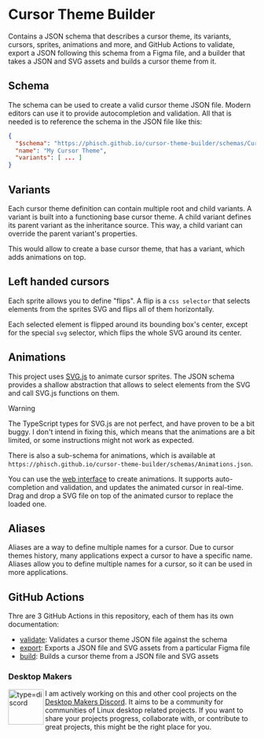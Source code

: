 # Cursor Theme Builder

Contains a JSON schema that describes a cursor theme, its variants, cursors, sprites, animations and more, and GitHub Actions to validate, export a JSON following this schema from a Figma file, and a builder that takes a JSON and SVG assets and builds a cursor theme from it.

## Schema

The schema can be used to create a valid cursor theme JSON file. Modern editors can use it to provide autocompletion and validation. All that is needed is to reference the schema in the JSON file like this:

```json
{
  "$schema": "https://phisch.github.io/cursor-theme-builder/schemas/CursorTheme.json",
  "name": "My Cursor Theme",
  "variants": [ ... ]
}
```

## Variants

Each cursor theme definition can contain multiple root and child variants. A variant is built into a functioning base cursor theme. A child variant defines its parent variant as the inheritance source. This way, a child variant can override the parent variant's properties.

This would allow to create a base cursor theme, that has a variant, which adds animations on top.

## Left handed cursors

Each sprite allows you to define "flips". A flip is a `css selector` that selects elements from the sprites SVG and flips all of them horizontally.

Each selected element is flipped around its bounding box's center, except for the special `svg` selector, which flips the whole SVG around its center.

## Animations

This project uses [SVG.js](https://svgjs.dev/docs/3.0/) to animate cursor sprites. The JSON schema provides a shallow abstraction that allows to select elements from the SVG and call SVG.js functions on them.

> [!WARNING]
> The TypeScript types for SVG.js are not perfect, and have proven to be a bit buggy. I don't intend in fixing this, which means that the animations are a bit limited, or some instructions might not work as expected.

There is also a sub-schema for animations, which is available at `https://phisch.github.io/cursor-theme-builder/schemas/Animations.json`.

You can use the [web interface](https://phisch.github.io/cursor-theme-builder/) to create animations. It supports auto-completion and validation, and updates the animated cursor in real-time.
Drag and drop a SVG file on top of the animated cursor to replace the loaded one.

## Aliases

Aliases are a way to define multiple names for a cursor. Due to cursor themes history, many applications expect a cursor to have a specific name. Aliases allow you to define multiple names for a cursor, so it can be used in more applications.

## GitHub Actions

Thre are 3 GitHub Actions in this repository, each of them has its own documentation:

- [validate](./action/validate/README.md): Validates a cursor theme JSON file against the schema
- [export](./action/export/README.md): Exports a JSON file and SVG assets from a particular Figma file
- [build](./action/build/README.md): Builds a cursor theme from a JSON file and SVG assets

### Desktop Makers

<a href="https://discord.gg/RqKTeA4uxW" title="Desktop Makers Discord"><img align="left" width="72" alt="type=discord" src="https://user-images.githubusercontent.com/1282767/161089772-d7ad28bf-76eb-4951-b0f0-985afd5ea57a.png"></a>

I am actively working on this and other cool projects on the [Desktop Makers Discord](https://discord.gg/RqKTeA4uxW). It aims to be a community for communities of Linux desktop related projects. If you want to share your projects progress, collaborate with, or contribute to great projects, this might be the right place for you.
